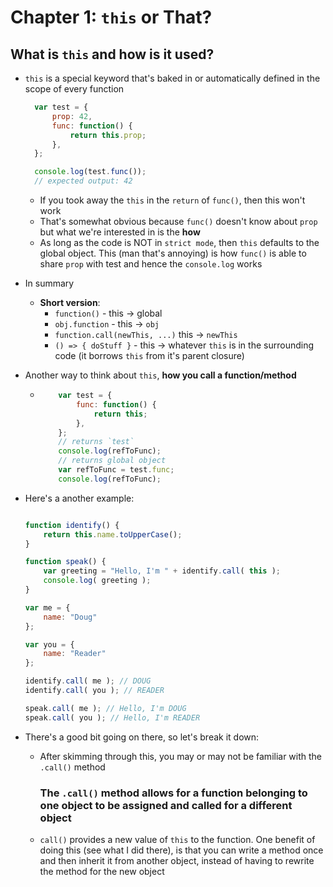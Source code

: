 # Chapter 1: `this` or That?

## What is `this` and how is it used?

* `this` is a special keyword that's baked in or automatically defined in the scope of every function

  ```javascript
    var test = {
        prop: 42,
        func: function() {
            return this.prop;
        },
    };

    console.log(test.func());
    // expected output: 42
  ```

  * If you took away the `this` in the `return` of `func()`, then this won't work 
  * That's somewhat obvious because `func()` doesn't know about `prop` but what we're interested in is the **how**
  * As long as the code is NOT in `strict mode`, then `this` defaults to the global object. This (man that's annoying) is how `func()` is able to share `prop` with test and hence the `console.log` works

* In summary
  - **Short version**:
    - `function()` - this -> global
    - `obj.function` - this -> `obj`
    - `function.call(newThis, ...)` this -> `newThis`
    - `() => { doStuff }` - this -> whatever `this` is in the surrounding code (it borrows `this` from it's parent closure)
* Another way to think about `this`, **how you call a function/method**
  * ```javascript
        var test = {
            func: function() {
                return this;
            },
        };
        // returns `test`
        console.log(refToFunc);
        // returns global object
        var refToFunc = test.func;
        console.log(refToFunc);
    ```


* Here's a another example: 

    ```javascript

    function identify() {
        return this.name.toUpperCase();
    }

    function speak() {
        var greeting = "Hello, I'm " + identify.call( this );
        console.log( greeting );
    }

    var me = {
        name: "Doug"
    };

    var you = {
        name: "Reader"
    };

    identify.call( me ); // DOUG
    identify.call( you ); // READER

    speak.call( me ); // Hello, I'm DOUG
    speak.call( you ); // Hello, I'm READER
    ```

* There's a good bit going on there, so let's break it down:
  * After skimming through this, you may or may not be familiar with the `.call()` method
    ### The `.call()` method allows for a function belonging to one object to be assigned and called for a different object
  * `call()` provides a new value of `this` to the function. One benefit of doing this (see what I did there), is that you can write a method once and then inherit it from another object, instead of having to rewrite the method for the new object